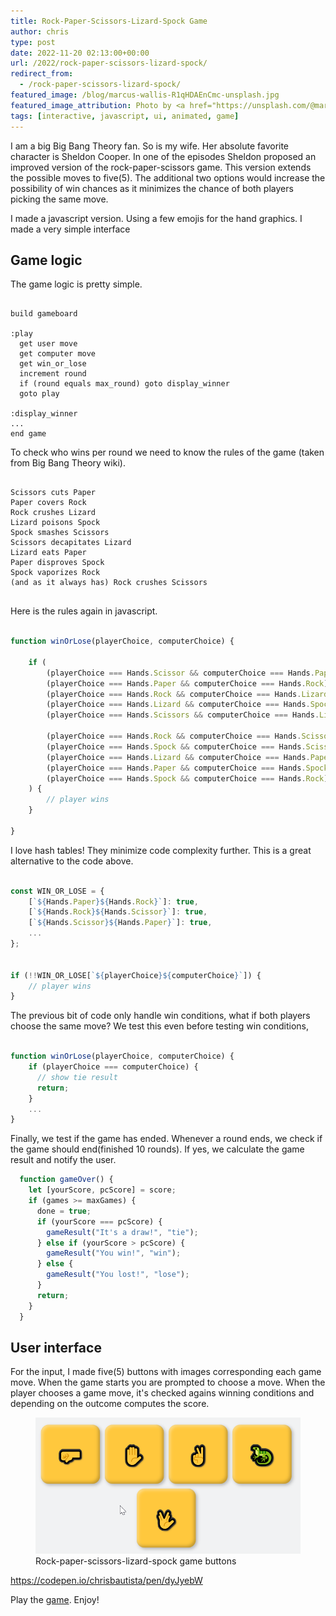 ```yaml
---
title: Rock-Paper-Scissors-Lizard-Spock Game
author: chris
type: post
date: 2022-11-20 02:13:00+00:00
url: /2022/rock-paper-scissors-lizard-spock/
redirect_from:
  - /rock-paper-scissors-lizard-spock/
featured_image: /blog/marcus-wallis-R1qHDAEnCmc-unsplash.jpg
featured_image_attribution: Photo by <a href="https://unsplash.com/@marcus_wallis">Mark Wallis</a>
tags: [interactive, javascript, ui, animated, game]
---
```


I am a big Big Bang Theory fan. So is my wife. Her absolute favorite character is Sheldon Cooper. In one of the episodes Sheldon proposed an improved version of the rock-paper-scissors game.  This version extends the possible moves to five(5). The additional two options would increase the possibility of win chances as it minimizes the chance of both players picking the same move. 

I made a javascript version. Using a few emojis for the hand graphics. I made a very simple interface

## Game logic 

The game logic is pretty simple. 

```

build gameboard

:play
  get user move
  get computer move
  get win_or_lose
  increment round
  if (round equals max_round) goto display_winner
  goto play 

:display_winner
...
end game

```

To check who wins per round we need to know the rules of the game (taken from Big Bang Theory wiki).

```

Scissors cuts Paper
Paper covers Rock
Rock crushes Lizard
Lizard poisons Spock
Spock smashes Scissors
Scissors decapitates Lizard
Lizard eats Paper
Paper disproves Spock
Spock vaporizes Rock
(and as it always has) Rock crushes Scissors


```

Here is the rules again in javascript.

```js

function winOrLose(playerChoice, computerChoice) {

    if (
        (playerChoice === Hands.Scissor && computerChoice === Hands.Paper) ||
        (playerChoice === Hands.Paper && computerChoice === Hands.Rock) ||
        (playerChoice === Hands.Rock && computerChoice === Hands.Lizard) ||
        (playerChoice === Hands.Lizard && computerChoice === Hands.Spock) ||
        (playerChoice === Hands.Scissors && computerChoice === Hands.Lizard) ||

        (playerChoice === Hands.Rock && computerChoice === Hands.Scissor) ||
        (playerChoice === Hands.Spock && computerChoice === Hands.Scissors) ||
        (playerChoice === Hands.Lizard && computerChoice === Hands.Paper) ||
        (playerChoice === Hands.Paper && computerChoice === Hands.Spock) ||
        (playerChoice === Hands.Spock && computerChoice === Hands.Rock)
    ) {
        // player wins 
    }

}

```

I love hash tables! They minimize code complexity further. This is a great alternative to the code above.  

```js

const WIN_OR_LOSE = {
    [`${Hands.Paper}${Hands.Rock}`]: true,
    [`${Hands.Rock}${Hands.Scissor}`]: true,
    [`${Hands.Scissor}${Hands.Paper}`]: true,
    ...
};


if (!!WIN_OR_LOSE[`${playerChoice}${computerChoice}`]) {
    // player wins
}

```

The previous bit of code only handle win conditions, what if both players choose the same move? We test this even before testing win conditions,

```js

function winOrLose(playerChoice, computerChoice) {
    if (playerChoice === computerChoice) {
      // show tie result  
      return;
    }
    ...
}

```

Finally, we test if the game has ended. Whenever a round ends, we check if the game should end(finished 10 rounds). If yes, we calculate the game result and notify the user.   

```javascript
  function gameOver() {
    let [yourScore, pcScore] = score;
    if (games >= maxGames) {
      done = true;
      if (yourScore === pcScore) {
        gameResult("It's a draw!", "tie");
      } else if (yourScore > pcScore) {
        gameResult("You win!", "win");
      } else {
        gameResult("You lost!", "lose");
      }
      return;
    }
  }
```

## User interface

For the input, I made five(5) buttons with images corresponding each game move. When the game starts you are prompted to choose a move. When the player chooses a game move, it's checked agains winning conditions and depending on the outcome computes the score. 
<figure>
<img src="/blog/Rock-Paper-Scissors-Lizard-Spock-Game-Images.png" alt="rock-paper-scissors game buttons">
<figcaption>
<span>Rock-paper-scissors-lizard-spock game buttons</span>
</figcaption>
</figure>

https://codepen.io/chrisbautista/pen/dyJyebW

Play the [game](https://codepen.io/chrisbautista/full/dyJyebW). Enjoy!

